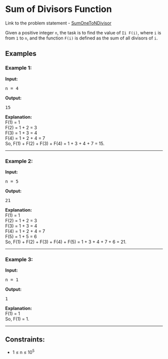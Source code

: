 <h1>Sum of Divisors Function</h1>

<p> Link to the problem statement - <a href="https://www.geeksforgeeks.org/problems/sum-of-all-divisors-from-1-to-n4738/1">SumOneToNDivisor</a></p> 

<p>Given a positive integer <code>n</code>, the task is to find the value of <code>Σi F(i)</code>, where <code>i</code> is from <code>1</code> to <code>n</code>, and the function <code>F(i)</code> is defined as the sum of all divisors of <code>i</code>.</p>

<h2>Examples</h2>

<h3>Example 1:</h3>
<p><strong>Input:</strong></p>
<pre>n = 4</pre>
<p><strong>Output:</strong></p>
<pre>15</pre>
<p><strong>Explanation:</strong><br>
F(1) = 1<br>
F(2) = 1 + 2 = 3<br>
F(3) = 1 + 3 = 4<br>
F(4) = 1 + 2 + 4 = 7<br>
So, F(1) + F(2) + F(3) + F(4) = 1 + 3 + 4 + 7 = 15.
</p>

<hr>

<h3>Example 2:</h3>
<p><strong>Input:</strong></p>
<pre>n = 5</pre>
<p><strong>Output:</strong></p>
<pre>21</pre>
<p><strong>Explanation:</strong><br>
F(1) = 1<br>
F(2) = 1 + 2 = 3<br>
F(3) = 1 + 3 = 4<br>
F(4) = 1 + 2 + 4 = 7<br>
F(5) = 1 + 5 = 6<br>
So, F(1) + F(2) + F(3) + F(4) + F(5) = 1 + 3 + 4 + 7 + 6 = 21.
</p>

<hr>

<h3>Example 3:</h3>
<p><strong>Input:</strong></p>
<pre>n = 1</pre>
<p><strong>Output:</strong></p>
<pre>1</pre>
<p><strong>Explanation:</strong><br>
F(1) = 1<br>
So, F(1) = 1.
</p>

<hr>

<h2>Constraints:</h2>
<ul>
  <li>1 ≤ n ≤ 10<sup>5</sup></li>
</ul>
